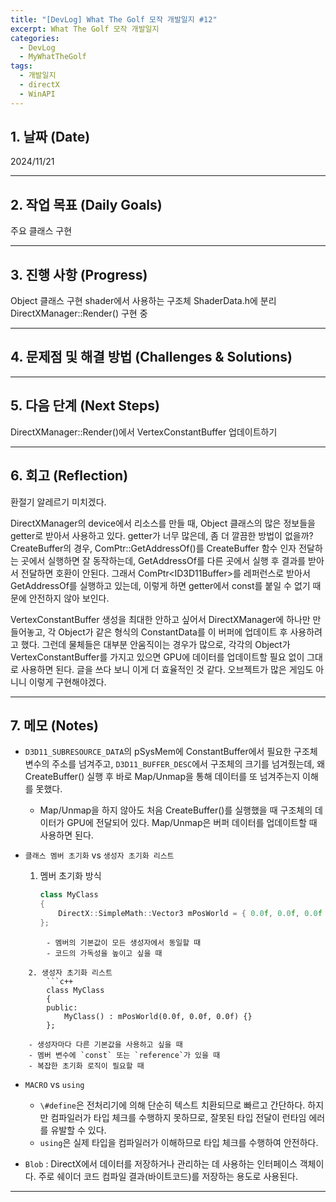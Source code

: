 ```yaml
---
title: "[DevLog] What The Golf 모작 개발일지 #12"
excerpt: What The Golf 모작 개발일지
categories:
  - DevLog
  - MyWhatTheGolf
tags:
  - 개발일지
  - directX
  - WinAPI
---
```

## 1. 날짜 (Date)

2024/11/21

---

## 2. 작업 목표 (Daily Goals)

주요 클래스 구현

---

## 3. 진행 사항 (Progress)

Object 클래스 구현
shader에서 사용하는 구조체 ShaderData.h에 분리
DirectXManager::Render() 구현 중

---

## 4. 문제점 및 해결 방법 (Challenges & Solutions)


---

## 5. 다음 단계 (Next Steps)

DirectXManager::Render()에서 VertexConstantBuffer 업데이트하기

---

## 6. 회고 (Reflection)

환절기 알레르기 미치겠다. 

DirectXManager의 device에서 리소스를 만들 때, Object 클래스의 많은 정보들을 getter로 받아서 사용하고 있다. getter가 너무 많은데, 좀 더 깔끔한 방법이 없을까?
CreateBuffer의 경우, ComPtr::GetAddressOf()를 CreateBuffer 함수 인자 전달하는 곳에서 실행하면 잘 동작하는데, GetAddressOf를 다른 곳에서 실행 후 결과를 받아서 전달하면 호환이 안된다. 그래서 ComPtr\<ID3D11Buffer\>를 레퍼런스로 받아서 GetAddressOf를 실행하고 있는데, 이렇게 하면 getter에서 const를 붙일 수 없기 때문에 안전하지 않아 보인다.

VertexConstantBuffer 생성을 최대한 안하고 싶어서 DirectXManager에 하나만 만들어놓고, 각 Object가 같은 형식의 ConstantData를 이 버퍼에 업데이트 후 사용하려고 했다. 그런데 물체들은 대부분 안움직이는 경우가 많으로, 각각의 Object가 VertexConstantBuffer를 가지고 있으면 GPU에 데이터를 업데이트할 필요 없이 그대로 사용하면 된다. 글을 쓰다 보니 이게 더 효율적인 것 같다. 오브젝트가 많은 게임도 아니니 이렇게 구현해야겠다.

---

## 7. 메모 (Notes)

- `D3D11_SUBRESOURCE_DATA`의 pSysMem에 ConstantBuffer에서 필요한 구조체 변수의 주소를 넘겨주고, `D3D11_BUFFER_DESC`에서 구조체의 크기를 넘겨줬는데, 왜 CreateBuffer() 실행 후 바로 Map/Unmap을 통해 데이터를 또 넘겨주는지 이해를 못했다.
	- Map/Unmap을 하지 않아도 처음 CreateBuffer()를 실행했을 때 구조체의 데이터가 GPU에 전달되어 있다. Map/Unmap은 버퍼 데이터를 업데이트할 때 사용하면 된다.

- `클래스 멤버 초기화` vs `생성자 초기화 리스트`
	1. 멤버 초기화 방식
		```c++
		class MyClass
		{
		    DirectX::SimpleMath::Vector3 mPosWorld = { 0.0f, 0.0f, 0.0f };
		};

```
		- 멤버의 기본값이 모든 생성자에서 동일할 때
		- 코드의 가독성을 높이고 싶을 때

	2. 생성자 초기화 리스트
		```c++
		class MyClass
		{
		public:
		    MyClass() : mPosWorld(0.0f, 0.0f, 0.0f) {}
		};

```
		- 생성자마다 다른 기본값을 사용하고 싶을 때
		- 멤버 변수에 `const` 또는 `reference`가 있을 때
		- 복잡한 초기화 로직이 필요할 때

- `MACRO` vs `using`
	- `\#define`은 전처리기에 의해 단순히 텍스트 치환되므로 빠르고 간단하다. 하지만 컴파일러가 타입 체크를 수행하지 못하므로, 잘못된 타입 전달이 런타임 에러를 유발할 수 있다.
	- `using`은 실제 타입을 컴파일러가 이해하므로 타입 체크를 수행하여 안전하다.

- `Blob` : DirectX에서 데이터를 저장하거나 관리하는 데 사용하는 인터페이스 객체이다. 주로 쉐이더 코드 컴파일 결과(바이트코드)를 저장하는 용도로 사용된다.

---

